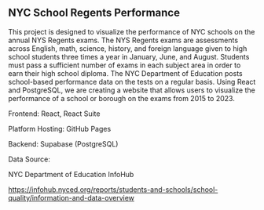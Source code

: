 ## NYC School Regents Performance

This project is designed to visualize the performance of NYC schools on the annual NYS Regents exams. The NYS Regents exams are assessments across English, math, science, 
history, and foreign language given to high school students three times a year in January, June, and August. Students must pass a sufficient number of exams in each subject 
area in order to earn their high school diploma. The NYC Department of Education posts school-based performance data on the tests on a regular basis. Using React and PostgreSQL, 
we are creating a website that allows users to visualize the performance of a school or borough on the exams from 2015 to 2023.

Frontend: React, React Suite

Platform Hosting: GitHub Pages

Backend: Supabase (PostgreSQL)

Data Source:

NYC Department of Education InfoHub

https://infohub.nyced.org/reports/students-and-schools/school-quality/information-and-data-overview
